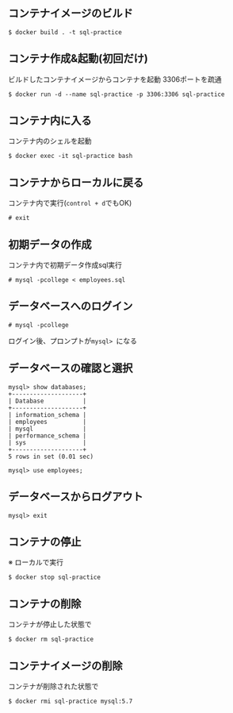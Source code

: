 ## コンテナイメージのビルド
```
$ docker build . -t sql-practice
```

## コンテナ作成&起動(初回だけ)
ビルドしたコンテナイメージからコンテナを起動
3306ポートを疏通
```
$ docker run -d --name sql-practice -p 3306:3306 sql-practice
```

## コンテナ内に入る
コンテナ内のシェルを起動
```
$ docker exec -it sql-practice bash

```

## コンテナからローカルに戻る
コンテナ内で実行(`control + d`でもOK)
```
# exit
```

## 初期データの作成
コンテナ内で初期データ作成sql実行
```
# mysql -pcollege < employees.sql
```

## データベースへのログイン
```
# mysql -pcollege
```
ログイン後、プロンプトが`mysql> `になる

## データベースの確認と選択
```
mysql> show databases;
+--------------------+
| Database           |
+--------------------+
| information_schema |
| employees          |
| mysql              |
| performance_schema |
| sys                |
+--------------------+
5 rows in set (0.01 sec)

mysql> use employees;
```

## データベースからログアウト
```
mysql> exit
```

## コンテナの停止
※ ローカルで実行
```
$ docker stop sql-practice
```

## コンテナの削除
コンテナが停止した状態で
```
$ docker rm sql-practice
```

## コンテナイメージの削除
コンテナが削除された状態で
```
$ docker rmi sql-practice mysql:5.7
```
